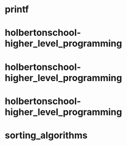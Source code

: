 # printf
# holbertonschool-higher_level_programming
# holbertonschool-higher_level_programming
# holbertonschool-higher_level_programming
# sorting_algorithms
